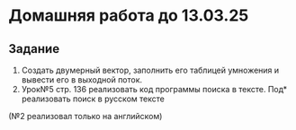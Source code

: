 # Домашняя работа до 13.03.25
## Задание
1) Создать двумерный вектор, заполнить его таблицей умножения и вывести его в выходной поток.
2) Урок№5 стр. 136 реализовать код программы поиска в тексте. Под* реализовать поиск в русском тексте

(№2 реализовал только на английском)